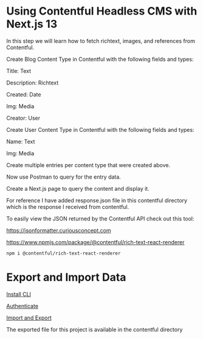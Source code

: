 # Using Contentful Headless CMS with Next.js 13

In this step we will learn how to fetch richtext, images, and references from Contentful.

Create Blog Content Type in Contentful with the following fields and types:

Title: Text

Description: Richtext

Created: Date

Img: Media

Creator: User

Create User Content Type in Contentful with the following fields and types:

Name: Text

Img: Media

Create multiple entries per content type that were created above.

Now use Postman to query for the entry data.

Create a Next.js page to query the content and display it.

For reference I have added response.json file in this contentful directory which is the response I received from contentful.

To easily view the JSON returned by the Contentful API check out this tool:

https://jsonformatter.curiousconcept.com

https://www.npmjs.com/package/@contentful/rich-text-react-renderer

    npm i @contentful/rich-text-react-renderer



# Export and Import Data

[Install CLI](https://www.contentful.com/developers/docs/tutorials/cli/installation/)

[Authenticate](https://www.contentful.com/developers/docs/tutorials/cli/authentication/)

[Import and Export](https://www.contentful.com/developers/docs/tutorials/cli/import-and-export/)

The exported file for this project is available in the contentful directory



